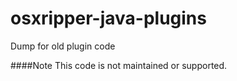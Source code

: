 # osxripper-java-plugins
Dump for old plugin code

####Note
This code is not maintained or supported.
